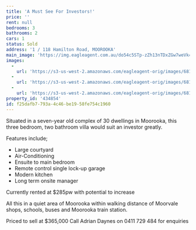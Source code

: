 ```yaml
---
title: 'A Must See For Investors!'
price: ''
rent: null
bedrooms: 3
bathrooms: 2
cars: 1
status: Sold
address: '1 / 118 Hamilton Road, MOOROOKA'
main_image: 'https://img.eagleagent.com.au/do54c5STp-zZh13nTDxZGw7weVk=/1280x854/smart/https://s3-us-west-2.amazonaws.com/eagleagent-orig/images/6818359/104371236-image-M.jpg'
images:
  -
    url: 'https://s3-us-west-2.amazonaws.com/eagleagent-orig/images/6818361/104371236-image-B.jpg'
  -
    url: 'https://s3-us-west-2.amazonaws.com/eagleagent-orig/images/6818360/104371236-image-A.jpg'
  -
    url: 'https://s3-us-west-2.amazonaws.com/eagleagent-orig/images/6818359/104371236-image-M.jpg'
property_id: '434854'
id: f25dafb7-793a-4c46-be19-58fe754c1960
---
```

Situated in a seven-year old complex of 30 dwellings in Moorooka, this three bedroom, two bathroom villa would suit an investor greatly.

Features include;

-  Large courtyard
-  Air-Conditioning
-  Ensuite to main bedroom
-  Remote control single lock-up garage
-  Modern kitchen
-  Long term onsite manager

Currently rented at $285pw with potential to increase

All this in a quiet area of Moorooka within walking distance of Moorvale shops, schools, buses and Moorooka train station.

Priced to sell at $365,000
Call Adrian Daynes on 0411 729 484 for enquiries